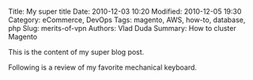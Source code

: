 Title: My super title
Date: 2010-12-03 10:20
Modified: 2010-12-05 19:30
Category: eCommerce, DevOps
Tags: magento, AWS, how-to, database, php
Slug: merits-of-vpn
Authors: Vlad Duda
Summary: How to cluster Magento

This is the content of my super blog post.

Following is a review of my favorite mechanical keyboard.
